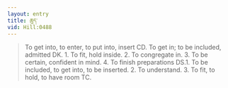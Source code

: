 ```yaml
---
layout: entry
title: ཆུད་
vid: Hill:0488
---
```

> To get into, to enter, to put into, insert CD. To get in; to be included, admitted DK. 1. To fit, hold inside. 2. To congregate in. 3. To be certain, confident in mind. 4. To finish preparations DS.1. To be included, to get into, to be inserted. 2. To understand. 3. To fit, to hold, to have room TC.
